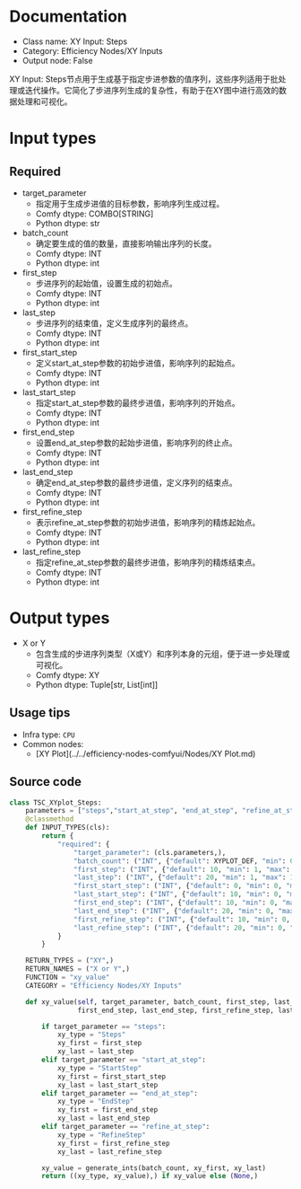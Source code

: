 
# Documentation
- Class name: XY Input: Steps
- Category: Efficiency Nodes/XY Inputs
- Output node: False

XY Input: Steps节点用于生成基于指定步进参数的值序列，这些序列适用于批处理或迭代操作。它简化了步进序列生成的复杂性，有助于在XY图中进行高效的数据处理和可视化。

# Input types
## Required
- target_parameter
    - 指定用于生成步进值的目标参数，影响序列生成过程。
    - Comfy dtype: COMBO[STRING]
    - Python dtype: str
- batch_count
    - 确定要生成的值的数量，直接影响输出序列的长度。
    - Comfy dtype: INT
    - Python dtype: int
- first_step
    - 步进序列的起始值，设置生成的初始点。
    - Comfy dtype: INT
    - Python dtype: int
- last_step
    - 步进序列的结束值，定义生成序列的最终点。
    - Comfy dtype: INT
    - Python dtype: int
- first_start_step
    - 定义start_at_step参数的初始步进值，影响序列的起始点。
    - Comfy dtype: INT
    - Python dtype: int
- last_start_step
    - 指定start_at_step参数的最终步进值，影响序列的开始点。
    - Comfy dtype: INT
    - Python dtype: int
- first_end_step
    - 设置end_at_step参数的起始步进值，影响序列的终止点。
    - Comfy dtype: INT
    - Python dtype: int
- last_end_step
    - 确定end_at_step参数的最终步进值，定义序列的结束点。
    - Comfy dtype: INT
    - Python dtype: int
- first_refine_step
    - 表示refine_at_step参数的初始步进值，影响序列的精炼起始点。
    - Comfy dtype: INT
    - Python dtype: int
- last_refine_step
    - 指定refine_at_step参数的最终步进值，影响序列的精炼结束点。
    - Comfy dtype: INT
    - Python dtype: int

# Output types
- X or Y
    - 包含生成的步进序列类型（X或Y）和序列本身的元组，便于进一步处理或可视化。
    - Comfy dtype: XY
    - Python dtype: Tuple[str, List[int]]


## Usage tips
- Infra type: `CPU`
- Common nodes:
    - [XY Plot](../../efficiency-nodes-comfyui/Nodes/XY Plot.md)



## Source code
```python
class TSC_XYplot_Steps:
    parameters = ["steps","start_at_step", "end_at_step", "refine_at_step"]
    @classmethod
    def INPUT_TYPES(cls):
        return {
            "required": {
                "target_parameter": (cls.parameters,),
                "batch_count": ("INT", {"default": XYPLOT_DEF, "min": 0, "max": XYPLOT_LIM}),
                "first_step": ("INT", {"default": 10, "min": 1, "max": 10000}),
                "last_step": ("INT", {"default": 20, "min": 1, "max": 10000}),
                "first_start_step": ("INT", {"default": 0, "min": 0, "max": 10000}),
                "last_start_step": ("INT", {"default": 10, "min": 0, "max": 10000}),
                "first_end_step": ("INT", {"default": 10, "min": 0, "max": 10000}),
                "last_end_step": ("INT", {"default": 20, "min": 0, "max": 10000}),
                "first_refine_step": ("INT", {"default": 10, "min": 0, "max": 10000}),
                "last_refine_step": ("INT", {"default": 20, "min": 0, "max": 10000}),
            }
        }

    RETURN_TYPES = ("XY",)
    RETURN_NAMES = ("X or Y",)
    FUNCTION = "xy_value"
    CATEGORY = "Efficiency Nodes/XY Inputs"

    def xy_value(self, target_parameter, batch_count, first_step, last_step, first_start_step, last_start_step,
                 first_end_step, last_end_step, first_refine_step, last_refine_step):

        if target_parameter == "steps":
            xy_type = "Steps"
            xy_first = first_step
            xy_last = last_step
        elif target_parameter == "start_at_step":
            xy_type = "StartStep"
            xy_first = first_start_step
            xy_last = last_start_step
        elif target_parameter == "end_at_step":
            xy_type = "EndStep"
            xy_first = first_end_step
            xy_last = last_end_step
        elif target_parameter == "refine_at_step":
            xy_type = "RefineStep"
            xy_first = first_refine_step
            xy_last = last_refine_step

        xy_value = generate_ints(batch_count, xy_first, xy_last)
        return ((xy_type, xy_value),) if xy_value else (None,)

```
